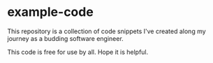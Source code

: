 example-code
============

This repository is a collection of code snippets I've created along my journey as a budding software engineer.

This code is free for use by all.  Hope it is helpful.
